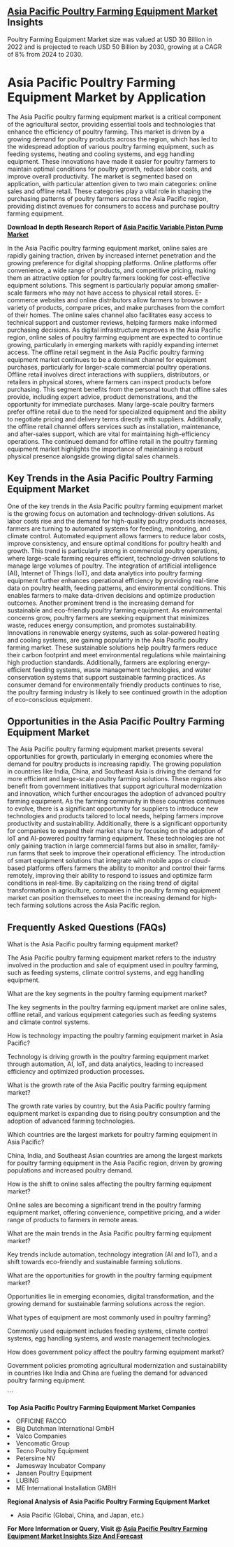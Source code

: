 <h2><a href="https://www.verifiedmarketreports.com/download-sample/?rid=349440&amp;utm_source=Github-Feb&amp;utm_medium=225" target="_blank">Asia Pacific Poultry Farming Equipment Market</a> Insights</h2><p>Poultry Farming Equipment Market size was valued at USD 30 Billion in 2022 and is projected to reach USD 50 Billion by 2030, growing at a CAGR of 8% from 2024 to 2030.</p><p><h1>Asia Pacific Poultry Farming Equipment Market by Application</h1> <p>The Asia Pacific poultry farming equipment market is a critical component of the agricultural sector, providing essential tools and technologies that enhance the efficiency of poultry farming. This market is driven by a growing demand for poultry products across the region, which has led to the widespread adoption of various poultry farming equipment, such as feeding systems, heating and cooling systems, and egg handling equipment. These innovations have made it easier for poultry farmers to maintain optimal conditions for poultry growth, reduce labor costs, and improve overall productivity. The market is segmented based on application, with particular attention given to two main categories: online sales and offline retail. These categories play a vital role in shaping the purchasing patterns of poultry farmers across the Asia Pacific region, providing distinct avenues for consumers to access and purchase poultry farming equipment. <p><strong>Download In depth Research Report of <a href="https://www.verifiedmarketreports.com/download-sample/?rid=236118&amp;utm_source=Pulse-Dec&amp;utm_medium=225" target="_blank">Asia Pacific Variable Piston Pump Market</a></strong></p> In the Asia Pacific poultry farming equipment market, online sales are rapidly gaining traction, driven by increased internet penetration and the growing preference for digital shopping platforms. Online platforms offer convenience, a wide range of products, and competitive pricing, making them an attractive option for poultry farmers looking for cost-effective equipment solutions. This segment is particularly popular among smaller-scale farmers who may not have access to physical retail stores. E-commerce websites and online distributors allow farmers to browse a variety of products, compare prices, and make purchases from the comfort of their homes. The online sales channel also facilitates easy access to technical support and customer reviews, helping farmers make informed purchasing decisions. As digital infrastructure improves in the Asia Pacific region, online sales of poultry farming equipment are expected to continue growing, particularly in emerging markets with rapidly expanding internet access. The offline retail segment in the Asia Pacific poultry farming equipment market continues to be a dominant channel for equipment purchases, particularly for larger-scale commercial poultry operations. Offline retail involves direct interactions with suppliers, distributors, or retailers in physical stores, where farmers can inspect products before purchasing. This segment benefits from the personal touch that offline sales provide, including expert advice, product demonstrations, and the opportunity for immediate purchases. Many large-scale poultry farmers prefer offline retail due to the need for specialized equipment and the ability to negotiate pricing and delivery terms directly with suppliers. Additionally, the offline retail channel offers services such as installation, maintenance, and after-sales support, which are vital for maintaining high-efficiency operations. The continued demand for offline retail in the poultry farming equipment market highlights the importance of maintaining a robust physical presence alongside growing digital sales channels. <h2>Key Trends in the Asia Pacific Poultry Farming Equipment Market</h2> <p>One of the key trends in the Asia Pacific poultry farming equipment market is the growing focus on automation and technology-driven solutions. As labor costs rise and the demand for high-quality poultry products increases, farmers are turning to automated systems for feeding, monitoring, and climate control. Automated equipment allows farmers to reduce labor costs, improve consistency, and ensure optimal conditions for poultry health and growth. This trend is particularly strong in commercial poultry operations, where large-scale farming requires efficient, technology-driven solutions to manage large volumes of poultry. The integration of artificial intelligence (AI), Internet of Things (IoT), and data analytics into poultry farming equipment further enhances operational efficiency by providing real-time data on poultry health, feeding patterns, and environmental conditions. This enables farmers to make data-driven decisions and optimize production outcomes. Another prominent trend is the increasing demand for sustainable and eco-friendly poultry farming equipment. As environmental concerns grow, poultry farmers are seeking equipment that minimizes waste, reduces energy consumption, and promotes sustainability. Innovations in renewable energy systems, such as solar-powered heating and cooling systems, are gaining popularity in the Asia Pacific poultry farming market. These sustainable solutions help poultry farmers reduce their carbon footprint and meet environmental regulations while maintaining high production standards. Additionally, farmers are exploring energy-efficient feeding systems, waste management technologies, and water conservation systems that support sustainable farming practices. As consumer demand for environmentally friendly products continues to rise, the poultry farming industry is likely to see continued growth in the adoption of eco-conscious equipment. <h2>Opportunities in the Asia Pacific Poultry Farming Equipment Market</h2> <p>The Asia Pacific poultry farming equipment market presents several opportunities for growth, particularly in emerging economies where the demand for poultry products is increasing rapidly. The growing population in countries like India, China, and Southeast Asia is driving the demand for more efficient and large-scale poultry farming solutions. These regions also benefit from government initiatives that support agricultural modernization and innovation, which further encourages the adoption of advanced poultry farming equipment. As the farming community in these countries continues to evolve, there is a significant opportunity for suppliers to introduce new technologies and products tailored to local needs, helping farmers improve productivity and sustainability. Additionally, there is a significant opportunity for companies to expand their market share by focusing on the adoption of IoT and AI-powered poultry farming equipment. These technologies are not only gaining traction in large commercial farms but also in smaller, family-run farms that seek to improve their operational efficiency. The introduction of smart equipment solutions that integrate with mobile apps or cloud-based platforms offers farmers the ability to monitor and control their farms remotely, improving their ability to respond to issues and optimize farm conditions in real-time. By capitalizing on the rising trend of digital transformation in agriculture, companies in the poultry farming equipment market can position themselves to meet the increasing demand for high-tech farming solutions across the Asia Pacific region. <h2>Frequently Asked Questions (FAQs)</h2> <p>What is the Asia Pacific poultry farming equipment market?</p> <p>The Asia Pacific poultry farming equipment market refers to the industry involved in the production and sale of equipment used in poultry farming, such as feeding systems, climate control systems, and egg handling equipment.</p> <p>What are the key segments in the poultry farming equipment market?</p> <p>The key segments in the poultry farming equipment market are online sales, offline retail, and various equipment categories such as feeding systems and climate control systems.</p> <p>How is technology impacting the poultry farming equipment market in Asia Pacific?</p> <p>Technology is driving growth in the poultry farming equipment market through automation, AI, IoT, and data analytics, leading to increased efficiency and optimized production processes.</p> <p>What is the growth rate of the Asia Pacific poultry farming equipment market?</p> <p>The growth rate varies by country, but the Asia Pacific poultry farming equipment market is expanding due to rising poultry consumption and the adoption of advanced farming technologies.</p> <p>Which countries are the largest markets for poultry farming equipment in Asia Pacific?</p> <p>China, India, and Southeast Asian countries are among the largest markets for poultry farming equipment in the Asia Pacific region, driven by growing populations and increased poultry demand.</p> <p>How is the shift to online sales affecting the poultry farming equipment market?</p> <p>Online sales are becoming a significant trend in the poultry farming equipment market, offering convenience, competitive pricing, and a wider range of products to farmers in remote areas.</p> <p>What are the main trends in the Asia Pacific poultry farming equipment market?</p> <p>Key trends include automation, technology integration (AI and IoT), and a shift towards eco-friendly and sustainable farming solutions.</p> <p>What are the opportunities for growth in the poultry farming equipment market?</p> <p>Opportunities lie in emerging economies, digital transformation, and the growing demand for sustainable farming solutions across the region.</p> <p>What types of equipment are most commonly used in poultry farming?</p> <p>Commonly used equipment includes feeding systems, climate control systems, egg handling systems, and waste management technologies.</p> <p>How does government policy affect the poultry farming equipment market?</p> <p>Government policies promoting agricultural modernization and sustainability in countries like India and China are fueling the demand for advanced poultry farming equipment.</p> ```</p><p><strong>Top Asia Pacific Poultry Farming Equipment Market Companies</strong></p><div data-test-id=""><p><li>OFFICINE FACCO</li><li> Big Dutchman International GmbH</li><li> Valco Companies</li><li> Vencomatic Group</li><li> Tecno Poultry Equipment</li><li> Petersime NV</li><li> Jamesway Incubator Company</li><li> Jansen Poultry Equipment</li><li> LUBING</li><li> ME International Installation GMBH</li></p><div><strong>Regional Analysis of&nbsp;Asia Pacific Poultry Farming Equipment Market</strong></div><ul><li dir="ltr"><p dir="ltr">Asia Pacific (Global, China, and Japan, etc.)</p></li></ul><p><strong>For More Information or Query, Visit @&nbsp;</strong><strong><a href="https://www.verifiedmarketreports.com/product/poultry-farming-equipment-market/?utm_source=Github-Feb&amp;utm_medium=225" target="_blank">Asia Pacific Poultry Farming Equipment Market Insights Size And Forecast</a></strong></p></div><h2>&nbsp;</h2><div data-test-id="">&nbsp;</div>
